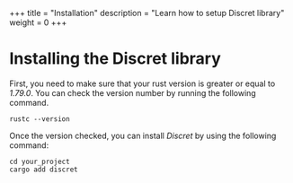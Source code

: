 +++
title = "Installation"
description = "Learn how to setup Discret library"
weight = 0
+++
 # Installing the Discret library

First, you need to make sure that your rust version is greater or equal to *1.79.0*. You can check the version number by running the following command.
```
rustc --version
```

Once the version checked, you can install *Discret* by using the following command:
```
cd your_project
cargo add discret
```

